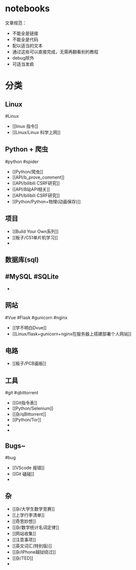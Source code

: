 # notebooks
文章规范：
- 不能全是链接
- 不能全是代码
- 配以适当的文本
- 通过这些可以直接完成，无需再翻看别的教程
- debug除外
- 可适当发疯

# 分类
## Linux
#Linux 
- [[linux 指令]]
- [[Linux/Linux 科学上网]]
## Python + 爬虫
#python #spider 
- [[Python/爬虫]]
- [[API/b_prove_comment]]
- [[API/bilibili CSRF研究]]
- [[API/B站API相关]]
- [[API/bilibili CSRF研究]]
- [[Python/Python+物理(动画保存)]]
## 项目
- [[Build Your Own系列]]
- [[板子/C51单片机学习]]
- 
## 数据库(sql)
#MySQL #SQLite
- 
- 
## 网站
#Vue #Flask #gunicorn #nginx
- [[学不明白Dvue]]
- [[Linux/flask+gunicorn+nginx在服务器上搭建部署个人网站]]
## 电路
- [[板子/PCB画板]]

## 工具
#git #qbittorrent 
- [[Git指令表]]
- [[Python/Selenium]]
- [[杂/qBittorrent]]
- [[Python/Tor]]
- 
- 
## Bugs~
#bug 
- [[VScode 报错]]
- [[Git 磕碰]]
- 
## 杂
- [[杂/大学生数学竞赛]]
- [[上学行李清单]]
- [[奇思妙想]]
- [[杂/数学统计名词定律]]
- [[网站收集]]
- [[注意事项]]
- [[英文词汇(特别版)]]
- [[杂/IPhone越狱绕过]]
- [[杂/TED]]
- 